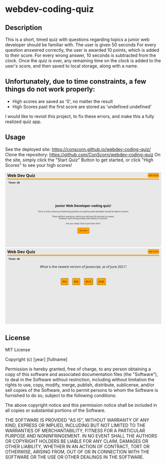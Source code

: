 # webdev-coding-quiz

## Description
This is a short, timed quiz with questions regarding topics a junior web developer should be familiar with. The user is given 50 seconds
For every question answered correctly, the user is awarded 10 points, which is added to their score.
For every wrong answer, 10 seconds is subtracted from the clock.
Once the quiz is over, any remaining time on the clock is added to the user's score, and then saved to local storage, along with a name.

## Unfortunately, due to time constraints, a few things do not work properly: 

- High scores are saved as '0', no matter the result
- High Scores past the first score are stored as 'undefined undefined'

I would like to revisit this project, to fix these errors, and make this a fully realized quiz app.

## Usage
See the deployed site: https://conscorn.github.io/webdev-coding-quiz/
Clone the repository: https://github.com/ConScorn/webdev-coding-quiz
On the site, simply click the "Start Quiz" Button to get started, or click "High Scores" to see your high scores!

![screenshot](assets/img/screenshot.png)
![screenshot](assets/img/screenshot2.png)

## License
MIT License

Copyright (c) [year] [fullname]

Permission is hereby granted, free of charge, to any person obtaining a copy
of this software and associated documentation files (the "Software"), to deal
in the Software without restriction, including without limitation the rights
to use, copy, modify, merge, publish, distribute, sublicense, and/or sell
copies of the Software, and to permit persons to whom the Software is
furnished to do so, subject to the following conditions:

The above copyright notice and this permission notice shall be included in all
copies or substantial portions of the Software.

THE SOFTWARE IS PROVIDED "AS IS", WITHOUT WARRANTY OF ANY KIND, EXPRESS OR
IMPLIED, INCLUDING BUT NOT LIMITED TO THE WARRANTIES OF MERCHANTABILITY,
FITNESS FOR A PARTICULAR PURPOSE AND NONINFRINGEMENT. IN NO EVENT SHALL THE
AUTHORS OR COPYRIGHT HOLDERS BE LIABLE FOR ANY CLAIM, DAMAGES OR OTHER
LIABILITY, WHETHER IN AN ACTION OF CONTRACT, TORT OR OTHERWISE, ARISING FROM,
OUT OF OR IN CONNECTION WITH THE SOFTWARE OR THE USE OR OTHER DEALINGS IN THE
SOFTWARE.
